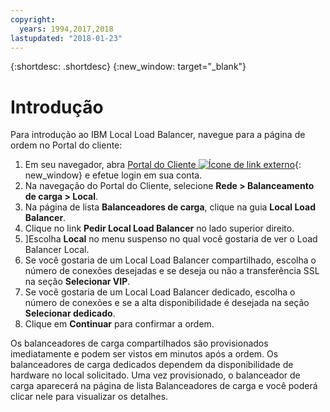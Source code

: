 ```yaml
---
copyright:
  years: 1994,2017,2018
lastupdated: "2018-01-23"
---
```


{:shortdesc: .shortdesc}
{:new_window: target="_blank"}

# Introdução
Para introdução ao IBM Local Load Balancer, navegue para a página de ordem no Portal do cliente:

1. Em seu navegador, abra [Portal do Cliente ![Ícone de link externo](../../icons/launch-glyph.svg "Ícone de link externo")](https://control.softlayer.com/){: new_window} e efetue login em sua conta.
2. Na navegação do Portal do Cliente, selecione **Rede > Balanceamento de carga > Local**.
3. Na página de lista **Balanceadores de carga**, clique na guia **Local Load Balancer**.
4. Clique no link **Pedir Local Load Balancer** no lado superior direito.
5. ]Escolha **Local** no menu suspenso no qual você gostaria de ver o Load Balancer Local.
6. Se você gostaria de um Local Load Balancer compartilhado, escolha o número de
conexões desejadas e se deseja ou não a transferência SSL na seção **Selecionar
VIP**.
7. Se você gostaria de um Local Load Balancer dedicado, escolha o número de
conexões e se a alta disponibilidade é desejada na seção **Selecionar
dedicado**.
8. Clique em **Continuar** para confirmar a ordem.

Os balanceadores de carga compartilhados são provisionados imediatamente e podem
ser vistos em minutos após a ordem. Os balanceadores de carga dedicados dependem da
disponibilidade de hardware no local solicitado. Uma vez provisionado, o balanceador de
carga aparecerá na página de lista Balanceadores de carga e você poderá clicar nele para
visualizar os detalhes.
